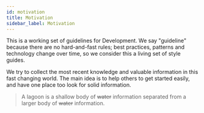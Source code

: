 ```yaml
---
id: motivation
title: Motivation
sidebar_label: Motivation
---
```


This is a working set of guidelines for Development. We say "guideline" because there are no hard-and-fast rules; best practices, patterns and technology change over time, so we consider this a living set of style guides.

We try to collect the most recent knowledge and valuable information in this fast changing world. The main idea is to help others to get started easily, and have one place too look for solid information.

> A lagoon is a shallow body of ~~water~~ information separated from a larger body of ~~water~~ information.

